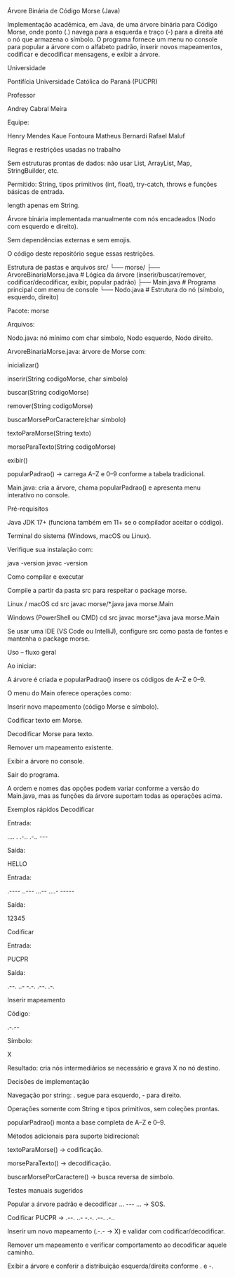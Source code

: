 Árvore Binária de Código Morse (Java)

Implementação acadêmica, em Java, de uma árvore binária para Código Morse, onde ponto (.) navega para a esquerda e traço (-) para a direita até o nó que armazena o símbolo.
O programa fornece um menu no console para popular a árvore com o alfabeto padrão, inserir novos mapeamentos, codificar e decodificar mensagens, e exibir a árvore.

Universidade

Pontifícia Universidade Católica do Paraná (PUCPR)

Professor

Andrey Cabral Meira

Equipe:

Henry Mendes
Kaue Fontoura
Matheus Bernardi
Rafael Maluf

Regras e restrições usadas no trabalho

Sem estruturas prontas de dados: não usar List, ArrayList, Map, StringBuilder, etc.

Permitido: String, tipos primitivos (int, float), try-catch, throws e funções básicas de entrada.

length apenas em String.

Árvore binária implementada manualmente com nós encadeados (Nodo com esquerdo e direito).

Sem dependências externas e sem emojis.

O código deste repositório segue essas restrições.

Estrutura de pastas e arquivos
src/
└── morse/
    ├── ArvoreBinariaMorse.java   # Lógica da árvore (inserir/buscar/remover, codificar/decodificar, exibir, popular padrão)
    ├── Main.java                 # Programa principal com menu de console
    └── Nodo.java                 # Estrutura do nó (símbolo, esquerdo, direito)


Pacote: morse

Arquivos:

Nodo.java: nó mínimo com char simbolo, Nodo esquerdo, Nodo direito.

ArvoreBinariaMorse.java: árvore de Morse com:

inicializar()

inserir(String codigoMorse, char simbolo)

buscar(String codigoMorse)

remover(String codigoMorse)

buscarMorsePorCaractere(char simbolo)

textoParaMorse(String texto)

morseParaTexto(String codigoMorse)

exibir()

popularPadrao() → carrega A–Z e 0–9 conforme a tabela tradicional.

Main.java: cria a árvore, chama popularPadrao() e apresenta menu interativo no console.

Pré-requisitos

Java JDK 17+ (funciona também em 11+ se o compilador aceitar o código).

Terminal do sistema (Windows, macOS ou Linux).

Verifique sua instalação com:

java -version
javac -version

Como compilar e executar

Compile a partir da pasta src para respeitar o package morse.

Linux / macOS
cd src
javac morse/*.java
java morse.Main

Windows (PowerShell ou CMD)
cd src
javac morse\*.java
java morse.Main


Se usar uma IDE (VS Code ou IntelliJ), configure src como pasta de fontes e mantenha o package morse.

Uso – fluxo geral

Ao iniciar:

A árvore é criada e popularPadrao() insere os códigos de A–Z e 0–9.

O menu do Main oferece operações como:

Inserir novo mapeamento (código Morse e símbolo).

Codificar texto em Morse.

Decodificar Morse para texto.

Remover um mapeamento existente.

Exibir a árvore no console.

Sair do programa.

A ordem e nomes das opções podem variar conforme a versão do Main.java, mas as funções da árvore suportam todas as operações acima.

Exemplos rápidos
Decodificar

Entrada:

.... . .-.. .-.. ---


Saída:

HELLO


Entrada:

.---- ..--- ...-- ....- -----


Saída:

12345

Codificar

Entrada:

PUCPR


Saída:

.--. ..- -.-. .--. .-.

Inserir mapeamento

Código:

.-.--


Símbolo:

X


Resultado: cria nós intermediários se necessário e grava X no nó destino.

Decisões de implementação

Navegação por string: . segue para esquerdo, - para direito.

Operações somente com String e tipos primitivos, sem coleções prontas.

popularPadrao() monta a base completa de A–Z e 0–9.

Métodos adicionais para suporte bidirecional:

textoParaMorse() → codificação.

morseParaTexto() → decodificação.

buscarMorsePorCaractere() → busca reversa de símbolo.

Testes manuais sugeridos

Popular a árvore padrão e decodificar ... --- ... → SOS.

Codificar PUCPR → .--. ..- -.-. .--. .-..

Inserir um novo mapeamento (.-.- → X) e validar com codificar/decodificar.

Remover um mapeamento e verificar comportamento ao decodificar aquele caminho.

Exibir a árvore e conferir a distribuição esquerda/direita conforme . e -.
